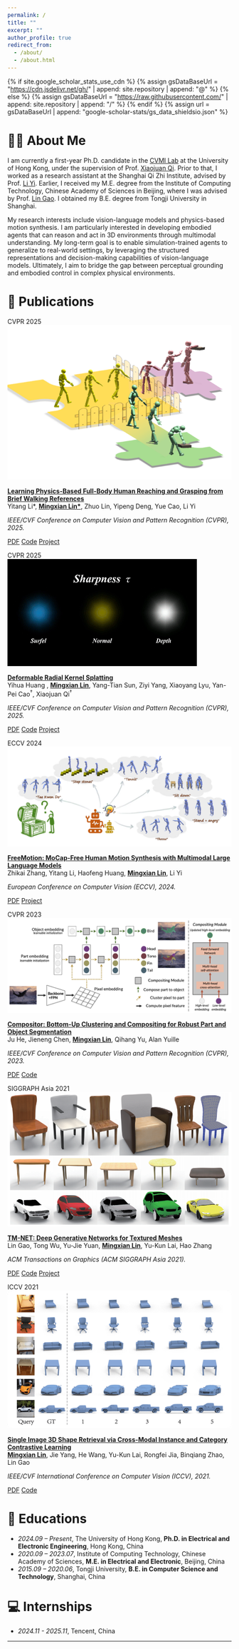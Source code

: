```yaml
---
permalink: /
title: ""
excerpt: ""
author_profile: true
redirect_from: 
  - /about/
  - /about.html
---
```


{% if site.google_scholar_stats_use_cdn %}
{% assign gsDataBaseUrl = "https://cdn.jsdelivr.net/gh/" | append: site.repository | append: "@" %}
{% else %}
{% assign gsDataBaseUrl = "https://raw.githubusercontent.com/" | append: site.repository | append: "/" %}
{% endif %}
{% assign url = gsDataBaseUrl | append: "google-scholar-stats/gs_data_shieldsio.json" %}

<span class='anchor' id='about-me'></span>

# 🙋‍♂️ About Me
I am currently a first-year Ph.D. candidate in the [CVMI Lab](http://cvmi.hku.hk/) at the University of Hong Kong, under the supervision of Prof. [Xiaojuan Qi](https://xjqi.github.io/). Prior to that, I worked as a research assistant at the Shanghai Qi Zhi Institute, advised by Prof. [Li Yi](https://ericyi.github.io/). Earlier, I received my M.E. degree from the Institute of Computing Technology, Chinese Academy of Sciences in Beijing, where I was advised by Prof. [Lin Gao](http://geometrylearning.com/). I obtained my B.E. degree from Tongji University in Shanghai.

My research interests include vision-language models and physics-based motion synthesis. I am particularly interested in developing embodied agents that can reason and act in 3D environments through multimodal understanding. My long-term goal is to enable simulation-trained agents to generalize to real-world settings, by leveraging the structured representations and decision-making capabilities of vision-language models. Ultimately, I aim to bridge the gap between perceptual grounding and embodied control in complex physical environments.

<!-- Lorem ipsum dolor sit amet, consectetur adipiscing elit. Vivamus ornare aliquet ipsum, ac tempus justo dapibus sit amet. Suspendisse condimentum, libero vel tempus mattis, risus risus vulputate libero, elementum fermentum mi neque vel nisl. Maecenas facilisis maximus dignissim. Curabitur mattis vulputate dui, tincidunt varius libero luctus eu. Mauris mauris nulla, scelerisque eget massa id, tincidunt congue felis. Sed convallis tempor ipsum rhoncus viverra. Pellentesque nulla orci, accumsan volutpat fringilla vitae, maximus sit amet tortor. Aliquam ultricies odio ut volutpat scelerisque. Donec nisl nisl, porttitor vitae pharetra quis, fringilla sed mi. Fusce pretium dolor ut aliquam consequat. Cras volutpat, tellus accumsan mattis molestie, nisl lacus tempus massa, nec malesuada tortor leo vel quam. Aliquam vel ex consectetur, vehicula leo nec, efficitur eros. Donec convallis non urna quis feugiat.

My research interest includes neural machine translation and computer vision. I have published more than 100 papers at the top international AI conferences with total <a href='https://scholar.google.com/citations?user=DhtAFkwAAAAJ'>google scholar citations <strong><span id='total_cit'>260000+</span></strong></a> (You can also use google scholar badge <a href='https://scholar.google.com/citations?user=DhtAFkwAAAAJ'><img src="https://img.shields.io/endpoint?url={{ url | url_encode }}&logo=Google%20Scholar&labelColor=f6f6f6&color=9cf&style=flat&label=citations"></a>). -->


<!-- # 🔥 News
- *2022.02*: &nbsp;🎉🎉 Lorem ipsum dolor sit amet, consectetur adipiscing elit. Vivamus ornare aliquet ipsum, ac tempus justo dapibus sit amet. 
- *2022.02*: &nbsp;🎉🎉 Lorem ipsum dolor sit amet, consectetur adipiscing elit. Vivamus ornare aliquet ipsum, ac tempus justo dapibus sit amet.  -->

# 📝 Publications 

<div class="paper-box">
  <div class="paper-box-image">
    <div class="badge">CVPR 2025</div>
    <img src="images/phys-reach-grasp.png" alt="phys-reach-grasp">
  </div>
  <div class="paper-box-text" markdown="1">
  
  **[Learning Physics-Based Full-Body Human Reaching and Grasping from Brief Walking References](http://arxiv.org/abs/2503.07481)**   
  Yitang Li*, <strong><u>Mingxian Lin*</u></strong>, Zhuo Lin, Yipeng Deng, Yue Cao, Li Yi 
  
  *IEEE/CVF Conference on Computer Vision and Pattern Recognition (CVPR), 2025.*

  <a class="pub-button" href="http://arxiv.org/abs/2503.07481" target="_blank">PDF</a>
  <a class="pub-button" href="https://github.com/liyitang22/phys-reach-grasp" target="_blank">Code</a>
  <a class="pub-button" href="https://liyitang22.github.io/phys-reach-grasp/" target="_blank">Project</a>
  </div>
</div>


<div class="paper-box">
  <div class="paper-box-image">
    <div class="badge">CVPR 2025</div>
    <img src="images/DRK.gif" alt="drk">
  </div>
  <div class="paper-box-text" markdown="1">
  
  **[Deformable Radial Kernel Splatting](https://arxiv.org/pdf/2412.11752)**   
  Yihua Huang , <strong><u>Mingxian Lin</u></strong>, Yang-Tian Sun, Ziyi Yang, Xiaoyang Lyu, Yan-Pei Cao<sup>†</sup>, Xiaojuan Qi<sup>†</sup>
  
  *IEEE/CVF Conference on Computer Vision and Pattern Recognition (CVPR), 2025.*

  <a class="pub-button" href="https://arxiv.org/pdf/2412.11752" target="_blank">PDF</a>
  <a class="pub-button" href="https://github.com/yihua7/Deformable-Radial-Kernel-Splatting" target="_blank">Code</a>
  <a class="pub-button" href="https://yihua7.github.io/DRK-web/" target="_blank">Project</a>
  </div>
</div>


<div class="paper-box">
  <div class="paper-box-image">
    <div class="badge">ECCV 2024</div>
    <img src="images/freemotion.png" alt="freemotion">
  </div>
  <div class="paper-box-text" markdown="1">
  
  **[FreeMotion: MoCap-Free Human Motion Synthesis with Multimodal Large Language Models](https://arxiv.org/abs/2406.10740)**   
  Zhikai Zhang, Yitang Li, Haofeng Huang, <strong><u>Mingxian Lin</u></strong>, Li Yi  
  
  *European Conference on Computer Vision (ECCV), 2024.*

  <a class="pub-button" href="https://arxiv.org/abs/2406.10740" target="_blank">PDF</a>
  <a class="pub-button" href="https://zzk273.github.io/freemotion.github.io/" target="_blank">Project</a>
  </div>
</div>


<div class="paper-box">
  <div class="paper-box-image">
    <div class="badge">CVPR 2023</div>
    <img src="images/compositor.png" alt="compositor">
  </div>
  <div class="paper-box-text" markdown="1">
  
  **[Compositor: Bottom-Up Clustering and Compositing for Robust Part and Object Segmentation](https://arxiv.org/abs/2306.07404)**  
  Ju He, Jieneng Chen, <strong><u>Mingxian Lin</u></strong>, Qihang Yu, Alan Yuille
  
  *IEEE/CVF Conference on Computer Vision and Pattern Recognition (CVPR), 2023.*

  <a class="pub-button" href="https://arxiv.org/abs/2306.07404" target="_blank">PDF</a>
  <a class="pub-button" href="https://github.com/TACJu/Compositor" target="_blank">Code</a>
  </div>
</div>


<div class="paper-box">
  <div class="paper-box-image">
    <div class="badge">SIGGRAPH Asia 2021</div>
    <img src="images/tmnet.png" alt="tmnet">
  </div>
  <div class="paper-box-text" markdown="1">
  
  **[TM-NET: Deep Generative Networks for Textured Meshes](https://arxiv.org/abs/2010.06217)**  
  Lin Gao, Tong Wu, Yu-Jie Yuan, <strong><u>Mingxian Lin</u></strong>, Yu-Kun Lai, Hao Zhang
  
  *ACM Transactions on Graphics (ACM SIGGRAPH Asia 2021).*

  <a class="pub-button" href="https://arxiv.org/abs/2010.06217" target="_blank">PDF</a>
  <a class="pub-button" href="https://github.com/IGLICT/TM-NET" target="_blank">Code</a>
  <a class="pub-button" href="http://geometrylearning.com/TM-NET/" target="_blank">Project</a>
  </div>
</div>


<div class="paper-box">
  <div class="paper-box-image">
    <div class="badge">ICCV 2021</div>
    <img src="images/ibsr.png" alt="ibsr">
  </div>
  <div class="paper-box-text" markdown="1">
  
  **[Single Image 3D Shape Retrieval via Cross-Modal Instance and Category Contrastive Learning](https://openaccess.thecvf.com/content/ICCV2021/papers/Lin_Single_Image_3D_Shape_Retrieval_via_Cross-Modal_Instance_and_Category_ICCV_2021_paper.pdf)**  
  <strong><u>Mingxian Lin</u></strong>, Jie Yang, He Wang, Yu-Kun Lai, Rongfei Jia, Binqiang Zhao, Lin Gao  
  
  *IEEE/CVF International Conference on Computer Vision (ICCV), 2021.*

  <a class="pub-button" href="https://openaccess.thecvf.com/content/ICCV2021/papers/Lin_Single_Image_3D_Shape_Retrieval_via_Cross-Modal_Instance_and_Category_ICCV_2021_paper.pdf" target="_blank">PDF</a>
  <a class="pub-button" href="https://github.com/IGLICT/IBSR_jittor" target="_blank">Code</a>
  </div>
</div>

<!-- <div class="paper-box">
  <div class="paper-box-image">
    <div class="badge">ICCV 2021</div>
    <img src="images/ibsr.png" alt="ibsr">
  </div>
  <div class="paper-box-text" markdown="1">
  
  **[Single Image 3D Shape Retrieval via Cross-Modal Instance and Category Contrastive Learning](https://openaccess.thecvf.com/content/ICCV2021/papers/Lin_Single_Image_3D_Shape_Retrieval_via_Cross-Modal_Instance_and_Category_ICCV_2021_paper.pdf)**  
  **Mingxian Lin**, Jie Yang, He Wang, Yu-Kun Lai, Rongfei Jia, Binqiang Zhao, Lin Gao  
  *International Conference on Computer Vision (ICCV), 2021.*

  <a class="pub-button" href="https://openaccess.thecvf.com/content/ICCV2021/papers/Lin_Single_Image_3D_Shape_Retrieval_via_Cross-Modal_Instance_and_Category_ICCV_2021_paper.pdf" target="_blank">PDF</a>
  <a class="pub-button" href="https://github.com/IGLICT/IBSR_jittor" target="_blank">Code</a>
  <a class="pub-button" href="https://github.com/IGLICT/IBSR_jittor" target="_blank">Project</a>
  </div>
</div> -->




<!-- # 🎖 Honors and Awards
- *2021.10* Lorem ipsum dolor sit amet, consectetur adipiscing elit. Vivamus ornare aliquet ipsum, ac tempus justo dapibus sit amet. 
- *2021.09* Lorem ipsum dolor sit amet, consectetur adipiscing elit. Vivamus ornare aliquet ipsum, ac tempus justo dapibus sit amet.  -->

# 📖 Educations
- *2024.09 – Present*, The University of Hong Kong, **Ph.D. in Electrical and Electronic Engineering**, Hong Kong, China
- *2020.09 – 2023.07*, Institute of Computing Technology, Chinese Academy of Sciences, **M.E. in Electrical and Electronic**, Beijing, China
- *2015.09 – 2020.06*, Tongji University, **B.E. in Computer Science and Technology**, Shanghai, China



<!-- # 💬 Invited Talks
- *2021.06*, Lorem ipsum dolor sit amet, consectetur adipiscing elit. Vivamus ornare aliquet ipsum, ac tempus justo dapibus sit amet. 
- *2021.03*, Lorem ipsum dolor sit amet, consectetur adipiscing elit. Vivamus ornare aliquet ipsum, ac tempus justo dapibus sit amet.  \| [\[video\]](https://github.com/) -->

# 💻 Internships
- *2024.11 - 2025.11*, Tencent, China


---
<div style="max-width: 600px; margin: 2em auto;">
  <script type="text/javascript" id="clustrmaps" 
  src="//clustrmaps.com/map_v2.js?d=UTyttjvjRu3U8nHhTQZDswz5sP-n9pf85DRuUW9BvrQ&cl=ffffff&w=a">
  </script>
</div>
